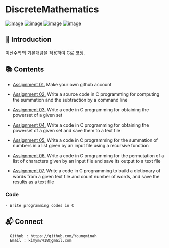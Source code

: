 # DiscreteMathematics
[![image](https://img.shields.io/badge/Language-Python3.7.0-yellow)](https://www.python.org/downloads/release/python-370/) 
[![image](https://img.shields.io/badge/Library-Pytorch%201.3.1-orange) ](https://pytorch.org/)
[![image](https://img.shields.io/badge/Tool-Jupyter%20Notebook-red)](https://jupyter.org/)
[![image](https://img.shields.io/badge/References-Coursera-blue)](https://www.coursera.org/specializations/deep-learning?utm_source=gg&utm_medium=sem&utm_content=17-DeepLearning-ROW&campaignid=6465471773&adgroupid=77415260637&device=c&keyword=coursera%20deep%20learning%20ai&matchtype=b&network=g&devicemodel=&adpostion=1t1&creativeid=379493352691&hide_mobile_promo&gclid=CjwKCAiAx_DwBRAfEiwA3vwZYlou6zu4lfD5oJXeVwUq5yefPHoQ85MYlxFEagat5zbERSHfnswydxoCypcQAvD_BwE)




## :memo: Introduction
이산수학의 기본개념을 적용하여 C로 코딩.



## :books: Contents

  - [Assignment 01.](https://github.com/Youngminah)
  Make your own github account
  
  - [Assignment 02.](https://github.com/Youngminah/DiscreteMathematics/tree/Assignment02)
  Write a source code in C programming for computing the summation and the subtraction by a command line

  - [Assignment 03.](https://github.com/Youngminah/DiscreteMathematics/tree/Assignment03)
  Write a code in C programming for obtaining the powerset of a given set
  
  - [Assignment 04.](https://github.com/Youngminah/DiscreteMathematics/tree/Assignment04)
  Write a code in C programming for obtaining the powerset of a given set and save them to a text file
  
  - [Assignment 05.](https://github.com/Youngminah/DiscreteMathematics/tree/Assignment05)
  Write a code in C programming for the summation of numbers in a list given by an input file using a recursive function
  
  - [Assignment 06.](https://github.com/Youngminah/DiscreteMathematics/tree/Assignment06)
  Write a code in C programming for the permutation of a list of characters given by an input file and save its output to a text file

  - [Assignment 07.](https://github.com/Youngminah/DiscreteMathematics/tree/Assignment07)
  Write a code in C programming to build a dictionary of words from a given text file and count number of words, and save the results as a text file




###  Code

```console
- Write programming codes in C
```


## :mailbox_with_mail: Connect

```
  Github : https://github.com/Youngminah
  Email : kimym7418@gmail.com
```






